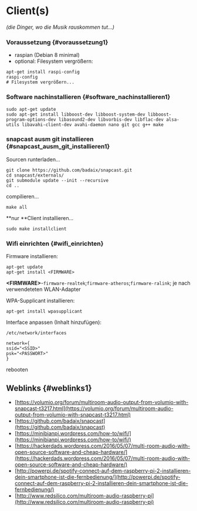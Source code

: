 # Client\(s\)

_\(die Dinger, wo die Musik rauskommen tut…\)_

### Voraussetzung {#voraussetzung1}

* raspian \(Debian 8 minimal\)
* optional: Filesystem vergrößern:

```
apt-get install raspi-config
raspi-config
# Filesystem vergrößern...
```

### Software nachinstallieren {#software_nachinstallieren1}

```
sudo apt-get update
sudo apt-get install libboost-dev libboost-system-dev libboost-program-options-dev libasound2-dev libvorbis-dev libflac-dev alsa-utils libavahi-client-dev avahi-daemon nano git gcc g++ make
```

### snapcast ausm git installieren {#snapcast_ausm_git_installieren1}

Sourcen runterladen…

```
git clone https://github.com/badaix/snapcast.git
cd snapcast/externals/
git submodule update --init --recursive
cd ..
```

compilieren…

```
make all
```

**nur **Client installieren…

```
sudo make installclient
```

### Wifi einrichten {#wifi_einrichten}

Firmware installieren:

```
apt-get update
apt-get install <FIRMWARE>
```

**&lt;FIRMWARE&gt;**-`firmware-realtek`;`firmware-atheros`;`firmware-ralink`; je nach verwendeteten WLAN-Adapter

WPA-Supplicant installieren:

```
apt-get install wpasupplicant
```

Interface anpassen \(Inhalt hinzufügen\):

`/etc/network/interfaces`

```
network={
ssid="<SSID>"
psk="<PASSWORT>"
}
```

rebooten

## Weblinks {#weblinks1}

* [https://volumio.org/forum/multiroom-audio-output-from-volumio-with-snapcast-t3217.html](https://volumio.org/forum/multiroom-audio-output-from-volumio-with-snapcast-t3217.html)
* [https://github.com/badaix/snapcast](https://github.com/badaix/snapcast)
* [https://minibianpi.wordpress.com/how-to/wifi/](https://minibianpi.wordpress.com/how-to/wifi/)
* [https://hackerdads.wordpress.com/2016/05/07/multi-room-audio-with-open-source-software-and-cheap-hardware/](https://hackerdads.wordpress.com/2016/05/07/multi-room-audio-with-open-source-software-and-cheap-hardware/)
* [http://powerpi.de/spotify-connect-auf-dem-raspberry-pi-2-installieren-dein-smartphone-ist-die-fernbedienung/](http://powerpi.de/spotify-connect-auf-dem-raspberry-pi-2-installieren-dein-smartphone-ist-die-fernbedienung/)
* [http://www.redsilico.com/multiroom-audio-raspberry-pi](http://www.redsilico.com/multiroom-audio-raspberry-pi)



